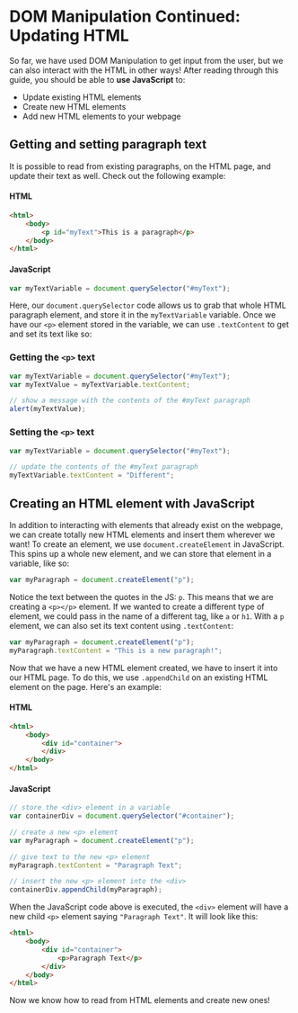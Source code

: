 # DOM Manipulation Continued: Updating HTML
So far, we have used DOM Manipulation to get input from the user, but we can also interact with the HTML in other ways! After reading through this guide, you should be able to **use JavaScript** to:
- Update existing HTML elements
- Create new HTML elements
- Add new HTML elements to your webpage

## Getting and setting paragraph text
It is possible to read from existing paragraphs, on the HTML page, and update their text as well. Check out the following example:

#### HTML
```html
<html>
    <body>
        <p id="myText">This is a paragraph</p>
    </body>
</html>
```

#### JavaScript
```javascript
var myTextVariable = document.querySelector("#myText");
```

Here, our `document.querySelector` code allows us to grab that whole HTML paragraph element, and store it in the `myTextVariable` variable. Once we have our `<p>` element stored in the variable, we can use `.textContent` to get and set its text like so:

### Getting the `<p>` text
```javascript
var myTextVariable = document.querySelector("#myText");
var myTextValue = myTextVariable.textContent;

// show a message with the contents of the #myText paragraph
alert(myTextValue);
```

### Setting the `<p>` text
```javascript
var myTextVariable = document.querySelector("#myText");

// update the contents of the #myText paragraph
myTextVariable.textContent = "Different";
```

## Creating an HTML element with JavaScript
In addition to interacting with elements that already exist on the webpage, we can create totally new HTML elements and insert them wherever we want! To create an element, we use `document.createElement` in JavaScript. This spins up a whole new element, and we can store that element in a variable, like so:

```javascript
var myParagraph = document.createElement("p");
```

Notice the text between the quotes in the JS: `p`. This means that we are creating a `<p></p>` element. If we wanted to create a different type of element, we could pass in the name of a different tag, like `a` or `h1`. With a `p` element, we can also set its text content using `.textContent`:

```javascript
var myParagraph = document.createElement("p");
myParagraph.textContent = "This is a new paragraph!";
```

Now that we have a new HTML element created, we have to insert it into our HTML page. To do this, we use `.appendChild` on an existing HTML element on the page. Here's an example:

#### HTML
```html
<html>
    <body>
        <div id="container">
        </div>
    </body>
</html>
```

#### JavaScript
```javascript
// store the <div> element in a variable
var containerDiv = document.querySelector("#container");

// create a new <p> element
var myParagraph = document.createElement("p");

// give text to the new <p> element
myParagraph.textContent = "Paragraph Text";

// insert the new <p> element into the <div>
containerDiv.appendChild(myParagraph);
```

When the JavaScript code above is executed, the `<div>` element will have a new child `<p>` element saying `"Paragraph Text"`. It will look like this:

```html
<html>
    <body>
        <div id="container">
            <p>Paragraph Text</p>
        </div>
    </body>
</html>
```

Now we know how to read from HTML elements and create new ones!
